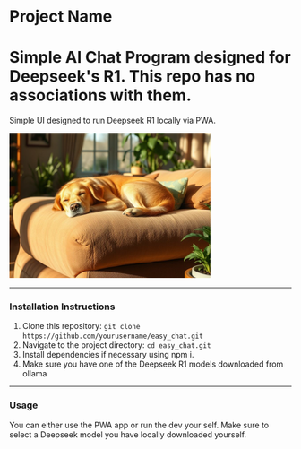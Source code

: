 # Project Name


Simple AI Chat Program designed for Deepseek's R1. This repo has no associations with them.
=======
Simple UI designed to run Deepseek R1 locally via PWA. 

![Project Image](./EasyChat.png)

---

### Installation Instructions
1. Clone this repository: `git clone https://github.com/yourusername/easy_chat.git`
2. Navigate to the project directory: `cd easy_chat.git`
3. Install dependencies if necessary using npm i. 
4. Make sure you have one of the Deepseek R1 models downloaded from ollama
---

### Usage
You can either use the PWA app or run the dev your self.
Make sure to select a Deepseek model you have locally downloaded yourself.
